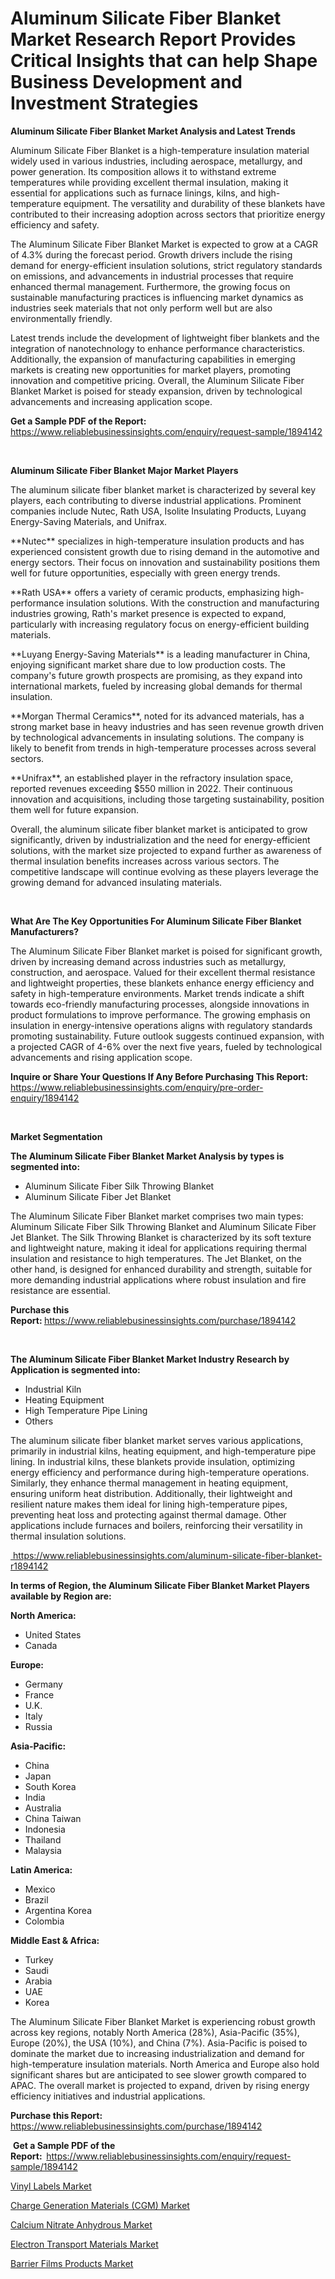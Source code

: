 <p><h1>Aluminum Silicate Fiber Blanket Market Research Report Provides Critical Insights that can help Shape Business Development and Investment Strategies</h1></p><p><strong>Aluminum Silicate Fiber Blanket Market Analysis and Latest Trends</strong></p>
<p><p>Aluminum Silicate Fiber Blanket is a high-temperature insulation material widely used in various industries, including aerospace, metallurgy, and power generation. Its composition allows it to withstand extreme temperatures while providing excellent thermal insulation, making it essential for applications such as furnace linings, kilns, and high-temperature equipment. The versatility and durability of these blankets have contributed to their increasing adoption across sectors that prioritize energy efficiency and safety.</p><p>The Aluminum Silicate Fiber Blanket Market is expected to grow at a CAGR of 4.3% during the forecast period. Growth drivers include the rising demand for energy-efficient insulation solutions, strict regulatory standards on emissions, and advancements in industrial processes that require enhanced thermal management. Furthermore, the growing focus on sustainable manufacturing practices is influencing market dynamics as industries seek materials that not only perform well but are also environmentally friendly.</p><p>Latest trends include the development of lightweight fiber blankets and the integration of nanotechnology to enhance performance characteristics. Additionally, the expansion of manufacturing capabilities in emerging markets is creating new opportunities for market players, promoting innovation and competitive pricing. Overall, the Aluminum Silicate Fiber Blanket Market is poised for steady expansion, driven by technological advancements and increasing application scope.</p></p>
<p><strong>Get a Sample PDF of the Report:&nbsp;</strong> <a href="https://www.reliablebusinessinsights.com/enquiry/request-sample/1894142?utm_campaign=2199&utm_medium=2&utm_source=Github&utm_content=ia&utm_term=31012025&utm_id=aluminum-silicate-fiber-blanket">https://www.reliablebusinessinsights.com/enquiry/request-sample/1894142</a></p>
<p>&nbsp;</p>
<p><strong>Aluminum Silicate Fiber Blanket Major Market Players</strong></p>
<p><p>The aluminum silicate fiber blanket market is characterized by several key players, each contributing to diverse industrial applications. Prominent companies include Nutec, Rath USA, Isolite Insulating Products, Luyang Energy-Saving Materials, and Unifrax.</p><p>**Nutec** specializes in high-temperature insulation products and has experienced consistent growth due to rising demand in the automotive and energy sectors. Their focus on innovation and sustainability positions them well for future opportunities, especially with green energy trends.</p><p>**Rath USA** offers a variety of ceramic products, emphasizing high-performance insulation solutions. With the construction and manufacturing industries growing, Rath's market presence is expected to expand, particularly with increasing regulatory focus on energy-efficient building materials.</p><p>**Luyang Energy-Saving Materials** is a leading manufacturer in China, enjoying significant market share due to low production costs. The company's future growth prospects are promising, as they expand into international markets, fueled by increasing global demands for thermal insulation.</p><p>**Morgan Thermal Ceramics**, noted for its advanced materials, has a strong market base in heavy industries and has seen revenue growth driven by technological advancements in insulating solutions. The company is likely to benefit from trends in high-temperature processes across several sectors.</p><p>**Unifrax**, an established player in the refractory insulation space, reported revenues exceeding $550 million in 2022. Their continuous innovation and acquisitions, including those targeting sustainability, position them well for future expansion.</p><p>Overall, the aluminum silicate fiber blanket market is anticipated to grow significantly, driven by industrialization and the need for energy-efficient solutions, with the market size projected to expand further as awareness of thermal insulation benefits increases across various sectors. The competitive landscape will continue evolving as these players leverage the growing demand for advanced insulating materials.</p></p>
<p>&nbsp;</p>
<p><strong>What Are The Key Opportunities For Aluminum Silicate Fiber Blanket Manufacturers?</strong></p>
<p><p>The Aluminum Silicate Fiber Blanket market is poised for significant growth, driven by increasing demand across industries such as metallurgy, construction, and aerospace. Valued for their excellent thermal resistance and lightweight properties, these blankets enhance energy efficiency and safety in high-temperature environments. Market trends indicate a shift towards eco-friendly manufacturing processes, alongside innovations in product formulations to improve performance. The growing emphasis on insulation in energy-intensive operations aligns with regulatory standards promoting sustainability. Future outlook suggests continued expansion, with a projected CAGR of 4-6% over the next five years, fueled by technological advancements and rising application scope.</p></p>
<p><strong>Inquire or Share Your Questions If Any Before Purchasing This Report:</strong> <a href="https://www.reliablebusinessinsights.com/enquiry/pre-order-enquiry/1894142?utm_campaign=2199&utm_medium=2&utm_source=Github&utm_content=ia&utm_term=31012025&utm_id=aluminum-silicate-fiber-blanket">https://www.reliablebusinessinsights.com/enquiry/pre-order-enquiry/1894142</a></p>
<p>&nbsp;</p>
<p><strong>Market Segmentation</strong></p>
<p><strong>The Aluminum Silicate Fiber Blanket Market Analysis by types is segmented into:</strong></p>
<p><ul><li>Aluminum Silicate Fiber Silk Throwing Blanket</li><li>Aluminum Silicate Fiber Jet Blanket</li></ul></p>
<p><p>The Aluminum Silicate Fiber Blanket market comprises two main types: Aluminum Silicate Fiber Silk Throwing Blanket and Aluminum Silicate Fiber Jet Blanket. The Silk Throwing Blanket is characterized by its soft texture and lightweight nature, making it ideal for applications requiring thermal insulation and resistance to high temperatures. The Jet Blanket, on the other hand, is designed for enhanced durability and strength, suitable for more demanding industrial applications where robust insulation and fire resistance are essential.</p></p>
<p><strong>Purchase this Report:&nbsp;</strong><a href="https://www.reliablebusinessinsights.com/purchase/1894142?utm_campaign=2199&utm_medium=2&utm_source=Github&utm_content=ia&utm_term=31012025&utm_id=aluminum-silicate-fiber-blanket">https://www.reliablebusinessinsights.com/purchase/1894142</a></p>
<p>&nbsp;</p>
<p><strong>The Aluminum Silicate Fiber Blanket Market Industry Research by Application is segmented into:</strong></p>
<p><ul><li>Industrial Kiln</li><li>Heating Equipment</li><li>High Temperature Pipe Lining</li><li>Others</li></ul></p>
<p><p>The aluminum silicate fiber blanket market serves various applications, primarily in industrial kilns, heating equipment, and high-temperature pipe lining. In industrial kilns, these blankets provide insulation, optimizing energy efficiency and performance during high-temperature operations. Similarly, they enhance thermal management in heating equipment, ensuring uniform heat distribution. Additionally, their lightweight and resilient nature makes them ideal for lining high-temperature pipes, preventing heat loss and protecting against thermal damage. Other applications include furnaces and boilers, reinforcing their versatility in thermal insulation solutions.</p></p>
<p><a href="https://www.reliablebusinessinsights.com/aluminum-silicate-fiber-blanket-r1894142?utm_campaign=2199&utm_medium=2&utm_source=Github&utm_content=ia&utm_term=31012025&utm_id=aluminum-silicate-fiber-blanket">&nbsp;https://www.reliablebusinessinsights.com/aluminum-silicate-fiber-blanket-r1894142</a></p>
<p><strong>In terms of Region, the Aluminum Silicate Fiber Blanket Market Players available by Region are:</strong></p>
<p>
    <p> <strong> North America: </strong>
        <ul>
            <li>United States</li>
            <li>Canada</li>
        </ul>
        </p> 
    <p> <strong> Europe: </strong>
        <ul>
            <li>Germany</li>
            <li>France</li>
            <li>U.K.</li>
            <li>Italy</li>
            <li>Russia</li>
        </ul>
        </p> 
    <p> <strong> Asia-Pacific: </strong>
        <ul>
            <li>China</li>
            <li>Japan</li>
            <li>South Korea</li>
            <li>India</li>
            <li>Australia</li>
            <li>China Taiwan</li>
            <li>Indonesia</li>
            <li>Thailand</li>
            <li>Malaysia</li>
        </ul>
        </p> 
    <p> <strong> Latin America: </strong>
        <ul>
            <li>Mexico</li>
            <li>Brazil</li>
            <li>Argentina Korea</li>
            <li>Colombia</li>
        </ul>
        </p> 
    <p> <strong> Middle East & Africa: </strong>
        <ul>
            <li>Turkey</li>
            <li>Saudi</li>
            <li>Arabia</li>
            <li>UAE</li>
            <li>Korea</li>
        </ul>
    </p>
    </p>
<p><p>The Aluminum Silicate Fiber Blanket Market is experiencing robust growth across key regions, notably North America (28%), Asia-Pacific (35%), Europe (20%), the USA (10%), and China (7%). Asia-Pacific is poised to dominate the market due to increasing industrialization and demand for high-temperature insulation materials. North America and Europe also hold significant shares but are anticipated to see slower growth compared to APAC. The overall market is projected to expand, driven by rising energy efficiency initiatives and industrial applications.</p></p>
<p><strong>Purchase this Report: </strong><a href="https://www.reliablebusinessinsights.com/purchase/1894142?utm_campaign=2199&utm_medium=2&utm_source=Github&utm_content=ia&utm_term=31012025&utm_id=aluminum-silicate-fiber-blanket">https://www.reliablebusinessinsights.com/purchase/1894142</a></p>
<p>&nbsp;<strong>Get a Sample PDF of the Report:&nbsp;&nbsp;</strong><a href="https://www.reliablebusinessinsights.com/enquiry/request-sample/1894142?utm_campaign=2199&utm_medium=2&utm_source=Github&utm_content=ia&utm_term=31012025&utm_id=aluminum-silicate-fiber-blanket">https://www.reliablebusinessinsights.com/enquiry/request-sample/1894142</a></p>
<p><strong></strong></p>
<p><p><a href="https://www.linkedin.com/pulse/exploring-growth-potential-vinyl-labels-market-key-insights-9z5oc?utm_campaign=2199&utm_medium=2&utm_source=Github&utm_content=ia&utm_term=31012025&utm_id=aluminum-silicate-fiber-blanket">Vinyl Labels Market</a></p><p><a href="https://www.linkedin.com/pulse/comprehensive-analysis-charge-generation-materials-cgm-ivnpf?utm_campaign=2199&utm_medium=2&utm_source=Github&utm_content=ia&utm_term=31012025&utm_id=aluminum-silicate-fiber-blanket">Charge Generation Materials (CGM) Market</a></p><p><a href="https://www.linkedin.com/pulse/investor-insights-calcium-nitrate-anhydrous-market-projected-qiqnc?utm_campaign=2199&utm_medium=2&utm_source=Github&utm_content=ia&utm_term=31012025&utm_id=aluminum-silicate-fiber-blanket">Calcium Nitrate Anhydrous Market</a></p><p><a href="https://www.linkedin.com/pulse/global-electron-transport-materials-market-trends-applications-uqx2f?utm_campaign=2199&utm_medium=2&utm_source=Github&utm_content=ia&utm_term=31012025&utm_id=aluminum-silicate-fiber-blanket">Electron Transport Materials Market</a></p><p><a href="https://www.linkedin.com/pulse/projected-growth-barrier-films-products-market-size-cagr-9tj9c?utm_campaign=2199&utm_medium=2&utm_source=Github&utm_content=ia&utm_term=31012025&utm_id=aluminum-silicate-fiber-blanket">Barrier Films Products Market</a></p></p>